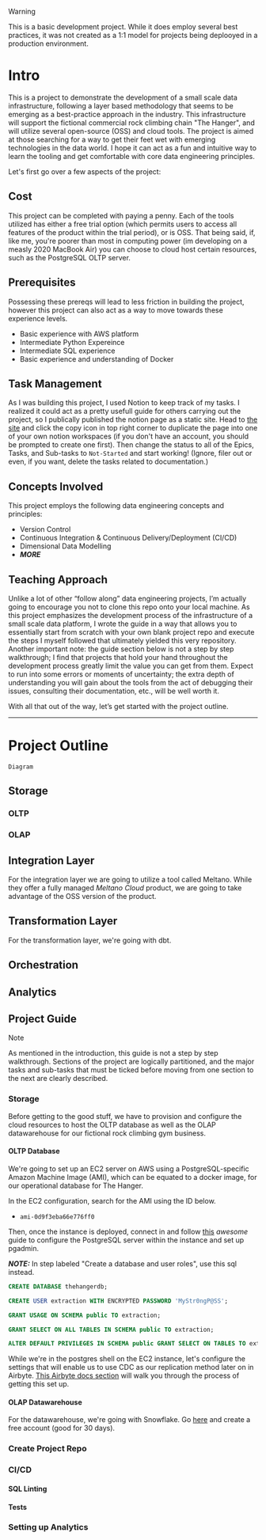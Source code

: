 > [!WARNING]  
> This is a basic development project. While it does employ several best practices, it was not created as a 1:1 model for projects being deplooyed in a production environment.

# Intro
This is a project to demonstrate the development of a small scale data infrastructure, following a layer based methodology that seems to be emerging as a best-practice approach in the industry. This infrastructure will support the fictional commercial rock climbing chain "The Hanger", and will utilize several open-source (OSS) and cloud tools. The project is aimed at those searching for a way to get their feet wet with emerging technologies in the data world. I hope it can act as a fun and intuitive way to learn the tooling and get comfortable with core data engineering principles. 

Let's first go over a few aspects of the project:

## Cost
This project can be completed with paying a penny. Each of the tools utilized has either a free trial option (which permits users to access all features of the product within the trial period), or is OSS. That being said, if, like me, you're poorer than most in computing power (im developing on a measly 2020 MacBook Air) you can choose to cloud host certain resources, such as the PostgreSQL OLTP server.

## Prerequisites
Possessing these prereqs will lead to less friction in building the project, however this project can also act as a way to move towards these experience levels.
- Basic experience with AWS platform
- Intermediate Python Expereince
- Intermediate SQL experience
- Basic experience and understanding of Docker

## Task Management
As I was building this project, I used Notion to keep track of my tasks. I realized it could act as a pretty usefull guide for others carrying out the project, so I publically published the notion page as a static site. Head to [the site](https://sparkly-boat-650.notion.site/The-Hanger-Data-Project-44c06800698b4bedbe9958c1d719de17?pvs=4) and click the copy icon in top right corner to duplicate the page into one of your own notion workspaces (if you don't have an account, you should be prompted to create one first). Then change the status to all of the Epics, Tasks, and Sub-tasks to `Not-Started` and start working! (Ignore, filer out or even, if you want, delete the tasks related to documentation.)

## Concepts Involved
This project employs the following data engineering concepts and principles:
- Version Control
- Continuous Integration & Continuous Delivery/Deployment (CI/CD)
- Dimensional Data Modelling
- ***MORE***

## Teaching Approach
Unlike a lot of other “follow along” data engineering projects, I’m actually going to encourage you not to clone this repo onto your local machine. As this project emphasizes the development process of the infrastructure of a small scale data platform, I wrote the guide in a way that allows you to essentially start from scratch with your own blank project repo and execute the steps I myself followed that ultimately yielded this very repository. Another important note: the guide section below is not a step by step walkthrough; I find that projects that hold your hand throughout the development process greatly limit the value you can get from them. Expect to run into some errors or moments of uncertainty; the extra depth of understanding you will gain about the tools from the act of debugging their issues, consulting their documentation, etc., will be well worth it.

With all that out of the way, let’s get started with the project outline.

---

# Project Outline

`Diagram`


## Storage
### OLTP

### OLAP


## Integration Layer
For the integration layer we are going to utilize a tool called Meltano. While they offer a fully managed *Meltano Cloud* product, we are going to take advantage of the OSS version of the product.

## Transformation Layer
For the transformation layer, we're going with dbt. 


## Orchestration

## Analytics









## Project Guide

> [!NOTE]  
> As mentioned in the introduction, this guide is not a step by step walkthrough. Sections of the project are logically partitioned, and the major tasks and sub-tasks that must be 
> ticked before moving from one section to the next are clearly described.



### Storage
Before getting to the good stuff, we have to provision and configure the cloud resources to host the OLTP database as well as the OLAP datawarehouse for our fictional rock climbing gym business. 

#### OLTP Database
We're going to set up an EC2 server on AWS using a PostgreSQL-specific Amazon Machine Image (AMI), which can be equated to a docker image, for our operational database for The Hanger. 

In the EC2 configuration, search for the AMI using the ID below.
- `ami-0d9f3eba66e776ff0`

Then, once the instance is deployed, connect in and follow [this](https://cloudinfrastructureservices.co.uk/how-to-setup-install-postgresql-server-on-azure-aws-gcp) *awesome* guide to configure the PostgreSQL server within the instance and set up pgadmin.

***NOTE:*** In step labeled "Create a database and user roles", use this sql instead.

```sql
CREATE DATABASE thehangerdb;

CREATE USER extraction WITH ENCRYPTED PASSWORD 'MyStr0ngP@SS';

GRANT USAGE ON SCHEMA public TO extraction;

GRANT SELECT ON ALL TABLES IN SCHEMA public TO extraction;

ALTER DEFAULT PRIVILEGES IN SCHEMA public GRANT SELECT ON TABLES TO extraction;
```

While we're in the postgres shell on the EC2 instance, let's configure the settings that will enable us to use CDC as our replication method later on in Airbyte. [This Airbyte docs section](https://docs.airbyte.com/integrations/sources/postgres#setup-using-cdc) will walk you through the process of getting this set up.


#### OLAP Datawarehouse
For the datawarehouse, we're going with Snowflake. Go [here](https://signup.snowflake.com/?utm_cta=trial-en-www-homepage-top-right-nav-ss-evg&_ga=2.74406678.547897382.1657561304-1006975775.1656432605&_gac=1.254279162.1656541671.Cj0KCQjw8O-VBhCpARIsACMvVLPE7vSFoPt6gqlowxPDlHT6waZ2_Kd3-4926XLVs0QvlzvTvIKg7pgaAqd2EALw_wcB) and create a free account (good for 30 days).

### Create Project Repo









### CI/CD
#### SQL Linting
#### Tests

### Setting up Analytics



